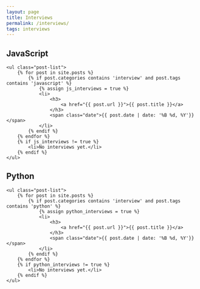 ```yaml
---
layout: page
title: Interviews
permalink: /interviews/
tags: interviews
---
```


<div>
    <h2 class="h2 center margin-top-md margin-bottom-sm">JavaScript</h2>

    <ul class="post-list">
        {% for post in site.posts %}
            {% if post.categories contains 'interview' and post.tags contains 'javascript' %}
                {% assign js_interviews = true %}
                <li>
                    <h3>
                        <a href="{{ post.url }}">{{ post.title }}</a>
                    </h3>
                    <span class="date">{{ post.date | date: '%B %d, %Y'}}</span>
                </li>
            {% endif %}
        {% endfor %}
        {% if js_interviews != true %}
            <li>No interviews yet.</li>
        {% endif %}
    </ul>
</div>

<div>
    <h2 class="h2 center margin-top-md margin-bottom-sm">Python</h2>

    <ul class="post-list">
        {% for post in site.posts %}
            {% if post.categories contains 'interview' and post.tags contains 'python' %}
                {% assign python_interviews = true %}
                <li>
                    <h3>
                        <a href="{{ post.url }}">{{ post.title }}</a>
                    </h3>
                    <span class="date">{{ post.date | date: '%B %d, %Y'}}</span>
                </li>
            {% endif %}
        {% endfor %}
        {% if python_interviews != true %}
            <li>No interviews yet.</li>
        {% endif %}
    </ul>
</div>